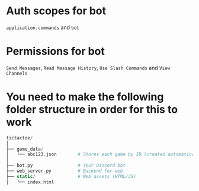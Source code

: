 # Auth scopes for bot

`application.commands` and `bot`

# Permissions for bot

`Send Messages`, `Read Message History`, `Use Slash Commands` and `View Channels`

# You need to make the following folder structure in order for this to work
```php
tictactoe/
│
├── game_data/
│   └── abc123.json        # Stores each game by ID (created automatically)
│
├── bot.py                 # Your Discord bot
├── web_server.py          # Backend for web
├── static/                # Web assets (HTML/JS)
│   └── index.html
```
